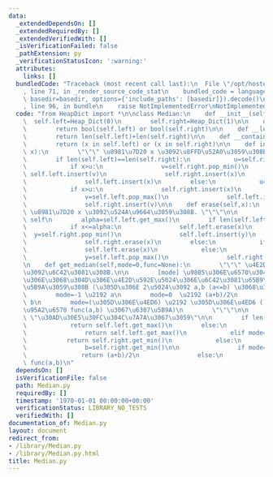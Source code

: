 ```yaml
---
data:
  _extendedDependsOn: []
  _extendedRequiredBy: []
  _extendedVerifiedWith: []
  _isVerificationFailed: false
  _pathExtension: py
  _verificationStatusIcon: ':warning:'
  attributes:
    links: []
  bundledCode: "Traceback (most recent call last):\n  File \"/opt/hostedtoolcache/Python/3.10.8/x64/lib/python3.10/site-packages/onlinejudge_verify/documentation/build.py\"\
    , line 71, in _render_source_code_stat\n    bundled_code = language.bundle(stat.path,\
    \ basedir=basedir, options={'include_paths': [basedir]}).decode()\n  File \"/opt/hostedtoolcache/Python/3.10.8/x64/lib/python3.10/site-packages/onlinejudge_verify/languages/python.py\"\
    , line 96, in bundle\n    raise NotImplementedError\nNotImplementedError\n"
  code: "from HeapDict import *\n\nclass Median:\n    def __init__(self):\n      \
    \  self.left=Heap_Dict(0)\n        self.right=Heap_Dict(1)\n\n    def __bool__(self):\n\
    \        return bool(self.left) or bool(self.right)\n\n    def __len__(self):\n\
    \        return len(self.left)+len(self.right)\n\n    def __contains__(self, x):\n\
    \        return (x in self.left) or (x in self.right)\n\n    def insert(self,\
    \ x):\n        \"\"\" \u8981\u7D20 x \u3092\u8FFD\u52A0\u3059\u308B. \"\"\"\n\n\
    \        if len(self.left)==len(self.right):\n            u=self.right.get_min()\n\
    \            if x>u:\n                v=self.right.pop_min()\n               \
    \ self.left.insert(v)\n                self.right.insert(x)\n            else:\n\
    \                self.left.insert(x)\n        else:\n            u=self.left.get_max()\n\
    \            if x>u:\n                self.right.insert(x)\n            else:\n\
    \                v=self.left.pop_max()\n                self.left.insert(x)\n\
    \                self.right.insert(v)\n\n    def erase(self,x):\n        \"\"\"\
    \ \u8981\u7D20 x \u3092\u524A\u9664\u3059\u308B. \"\"\"\n\n        assert x in\
    \ self\n        alpha=self.left.get_max()\n        if len(self.left)==len(self.right):\n\
    \            if x<=alpha:\n                self.left.erase(x)\n              \
    \  y=self.right.pop_min()\n                self.left.insert(y)\n            else:\n\
    \                self.right.erase(x)\n        else:\n            if x<=alpha:\n\
    \                self.left.erase(x)\n            else:\n                self.right.erase(x)\n\
    \                y=self.left.pop_max()\n                self.right.insert(y)\n\
    \n    def get_median(self,mode=0,func=None):\n        \"\"\" \u4E2D\u592E\u5024\
    \u3092\u6C42\u3081\u308B.\n\n        [mode] \u9805\u306E\u6570\u304C\u5076\u6570\
    \u306E\u3068\u304D\u306E\u4E2D\u592E\u5024\u306E\u6C42\u3081\u65B9\u3092\u6307\
    \u5B9A\u3059\u308B (\u305D\u306E 2\u5024\u3092 a,b (a<=b) \u3068\u3059\u308B).\n\
    \        mode=-1 \u2192 a\n        mode=0  \u2192 (a+b)/2\n        mode=1 \u2192\
    \ b\n        mode=(\u305D\u306E\u4ED6) \u2192 \u305D\u306E\u4ED6 ( 2\u5909\u6570\
    \u95A2\u6570 func(a,b) \u3067\u6307\u5B9A)\n        \"\"\"\n\n        assert self,\
    \ \"\u30AD\u30E5\u30FC\u304C\u7A7A\u3067\u3059\"\n\n        if len(self)%2==1:\n\
    \            return self.left.get_max()\n        else:\n            if mode==-1:\n\
    \                return self.left.get_max()\n            elif mode==1:\n     \
    \           return self.right.get_min()\n            else:\n                a=self.left.get_max()\n\
    \                b=self.right.get_min()\n\n                if mode==0:\n     \
    \               return (a+b)/2\n                else:\n                    return\
    \ func(a,b)\n"
  dependsOn: []
  isVerificationFile: false
  path: Median.py
  requiredBy: []
  timestamp: '1970-01-01 00:00:00+00:00'
  verificationStatus: LIBRARY_NO_TESTS
  verifiedWith: []
documentation_of: Median.py
layout: document
redirect_from:
- /library/Median.py
- /library/Median.py.html
title: Median.py
---
```

